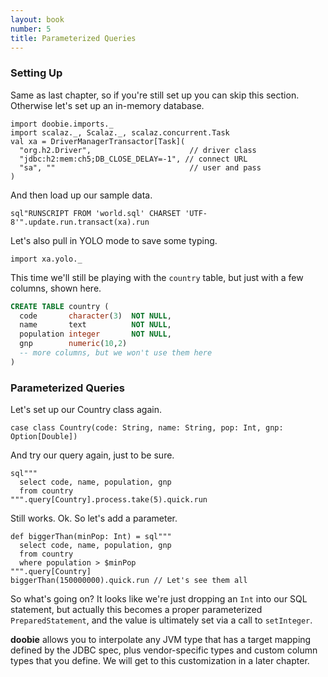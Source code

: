 ```yaml
---
layout: book
number: 5
title: Parameterized Queries
---
```


### Setting Up

Same as last chapter, so if you're still set up you can skip this section. Otherwise let's set up an in-memory database.

```tut:silent
import doobie.imports._
import scalaz._, Scalaz._, scalaz.concurrent.Task
val xa = DriverManagerTransactor[Task](
  "org.h2.Driver",                      // driver class
  "jdbc:h2:mem:ch5;DB_CLOSE_DELAY=-1", // connect URL
  "sa", ""                              // user and pass
)
```

And then load up our sample data.

```tut
sql"RUNSCRIPT FROM 'world.sql' CHARSET 'UTF-8'".update.run.transact(xa).run
```

Let's also pull in YOLO mode to save some typing.

```tut:silent
import xa.yolo._
```

This time we'll still be playing with the `country` table, but just with a few columns, shown here.

```sql
CREATE TABLE country (
  code       character(3)  NOT NULL,
  name       text          NOT NULL,
  population integer       NOT NULL,
  gnp        numeric(10,2)
  -- more columns, but we won't use them here
)
```


### Parameterized Queries

Let's set up our Country class again.

```tut:silent
case class Country(code: String, name: String, pop: Int, gnp: Option[Double])
```

And try our query again, just to be sure.

```tut
sql"""
  select code, name, population, gnp 
  from country
""".query[Country].process.take(5).quick.run
```

Still works. Ok. So let's add a parameter. 

```tut
def biggerThan(minPop: Int) = sql"""
  select code, name, population, gnp 
  from country
  where population > $minPop
""".query[Country]
biggerThan(150000000).quick.run // Let's see them all
```

So what's going on? It looks like we're just dropping an `Int`  into our SQL statement, but actually this becomes a proper parameterized `PreparedStatement`, and the value is ultimately set via a call to `setInteger`. 

**doobie** allows you to interpolate any JVM type that has a target mapping defined by the JDBC spec, plus vendor-specific types and custom column types that you define. We will get to this customization in a later chapter.









